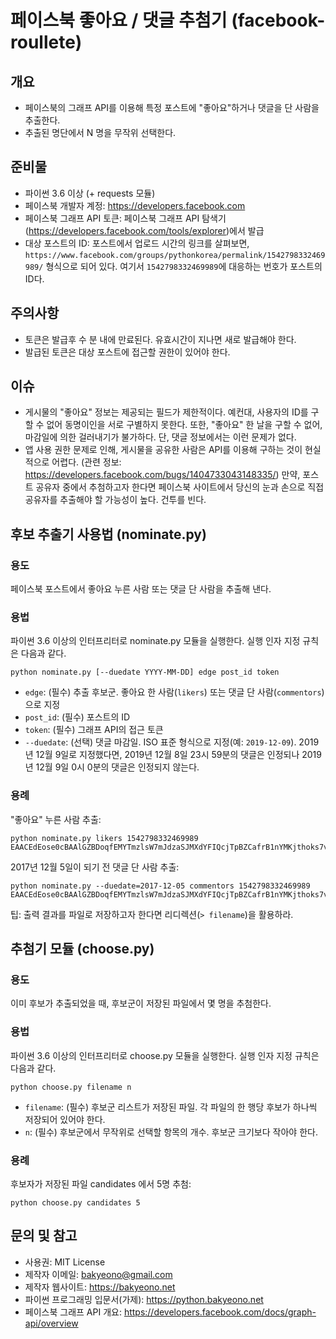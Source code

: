 페이스북 좋아요 / 댓글 추첨기 (facebook-roullete)
========

## 개요

* 페이스북의 그래프 API를 이용해 특정 포스트에 "좋아요"하거나 댓글을 단 사람을 추출한다.
* 추출된 명단에서 N 명을 무작위 선택한다.


## 준비물

* 파이썬 3.6 이상 (+ requests 모듈)
* 페이스북 개발자 계정: <https://developers.facebook.com>
* 페이스북 그래프 API 토큰: 페이스북 그래프 API 탐색기(<https://developers.facebook.com/tools/explorer>)에서 발급
* 대상 포스트의 ID: 포스트에서 업로드 시간의 링크를 살펴보면, ``https://www.facebook.com/groups/pythonkorea/permalink/1542798332469989/`` 형식으로 되어 있다. 여기서 ``1542798332469989``에 대응하는 번호가 포스트의 ID다.


## 주의사항

* 토큰은 발급후 수 분 내에 만료된다. 유효시간이 지나면 새로 발급해야 한다.
* 발급된 토큰은 대상 포스트에 접근할 권한이 있어야 한다.


## 이슈

* 게시물의 "좋아요" 정보는 제공되는 필드가 제한적이다. 예컨대, 사용자의 ID를 구할 수 없어 동명이인을 서로 구별하지 못한다. 또한, "좋아요" 한 날을 구할 수 없어, 마감일에 의한 걸러내기가 불가하다. 단, 댓글 정보에서는 이런 문제가 없다.
* 앱 사용 권한 문제로 인해, 게시물을 공유한 사람은 API를 이용해 구하는 것이 현실적으로 어렵다. (관련 정보: <https://developers.facebook.com/bugs/1404733043148335/>) 만약, 포스트 공유자 중에서 추첨하고자 한다면 페이스북 사이트에서 당신의 눈과 손으로 직접 공유자를 추출해야 할 가능성이 높다. 건투를 빈다.


## 후보 추출기 사용법 (nominate.py)

### 용도

페이스북 포스트에서 좋아요 누른 사람 또는 댓글 단 사람을 추출해 낸다.


### 용법

파이썬 3.6 이상의 인터프리터로 nominate.py 모듈을 실행한다. 실행 인자 지정 규칙은 다음과 같다.

    python nominate.py [--duedate YYYY-MM-DD] edge post_id token

* ``edge``: (필수) 추출 후보군. 좋아요 한 사람(``likers``) 또는 댓글 단 사람(``commentors``)으로 지정
* ``post_id``: (필수) 포스트의 ID
* ``token``: (필수) 그래프 API의 접근 토큰
* ``--duedate``: (선택) 댓글 마감일. ISO 표준 형식으로 지정(예: ``2019-12-09``). 2019년 12월 9일로 지정했다면, 2019년 12월 8일 23시 59분의 댓글은 인정되나 2019년 12월 9일 0시 0분의 댓글은 인정되지 않는다.


### 용례

"좋아요" 누른 사람 추출:

    python nominate.py likers 1542798332469989 EAACEdEose0cBAAlGZBDoqfEMYTmzlsW7mJdzaSJMXdYFIQcjTpBZCafrB1nYMKjthoks7vNjj7K9mVk6BOrDfr2ObcZCfROzZC8k4DHipJG0WSdKTL403Bo1CAZBmxUI7465haf4VXdy3K2LPccniFLQtwVtvQbg8ScdhshqvyfA0Sy1WkHK9MZBcUl6DlNumoEhZBhkSZCQEAZDZD

2017년 12월 5일이 되기 전 댓글 단 사람 추출:

    python nominate.py --duedate=2017-12-05 commentors 1542798332469989 EAACEdEose0cBAAlGZBDoqfEMYTmzlsW7mJdzaSJMXdYFIQcjTpBZCafrB1nYMKjthoks7vNjj7K9mVk6BOrDfr2ObcZCfROzZC8k4DHipJG0WSdKTL403Bo1CAZBmxUI7465haf4VXdy3K2LPccniFLQtwVtvQbg8ScdhshqvyfA0Sy1WkHK9MZBcUl6DlNumoEhZBhkSZCQEAZDZD

팁: 출력 결과를 파일로 저장하고자 한다면 리디렉션(``> filename``)을 활용하라.


## 추첨기 모듈 (choose.py)

### 용도

이미 후보가 추출되었을 때, 후보군이 저장된 파일에서 몇 명을 추첨한다.


### 용법

파이썬 3.6 이상의 인터프리터로 choose.py 모듈을 실행한다. 실행 인자 지정 규칙은 다음과 같다.

    python choose.py filename n

* ``filename``: (필수) 후보군 리스트가 저장된 파일. 각 파일의 한 행당 후보가 하나씩 저장되어 있어야 한다.
* ``n``: (필수) 후보군에서 무작위로 선택할 항목의 개수. 후보군 크기보다 작아야 한다.


### 용례

후보자가 저장된 파일 candidates 에서 5명 추첨:

    python choose.py candidates 5


## 문의 및 참고

* 사용권: MIT License
* 제작자 이메일: [bakyeono@gmail.com](mailto:bakyeono@gmail.com)
* 제작자 웹사이트: <https://bakyeono.net>
* 파이썬 프로그래밍 입문서(가제): <https://python.bakyeono.net>
* 페이스북 그래프 API 개요: <https://developers.facebook.com/docs/graph-api/overview>


